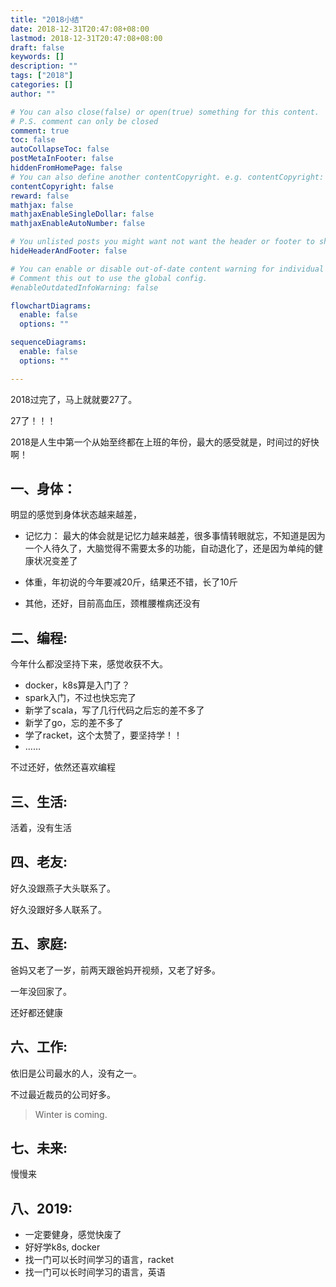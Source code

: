 ```yaml
---
title: "2018小结"
date: 2018-12-31T20:47:08+08:00
lastmod: 2018-12-31T20:47:08+08:00
draft: false
keywords: []
description: ""
tags: ["2018"]
categories: []
author: ""

# You can also close(false) or open(true) something for this content.
# P.S. comment can only be closed
comment: true
toc: false
autoCollapseToc: false
postMetaInFooter: false
hiddenFromHomePage: false
# You can also define another contentCopyright. e.g. contentCopyright: "This is another copyright."
contentCopyright: false
reward: false
mathjax: false
mathjaxEnableSingleDollar: false
mathjaxEnableAutoNumber: false

# You unlisted posts you might want not want the header or footer to show
hideHeaderAndFooter: false

# You can enable or disable out-of-date content warning for individual post.
# Comment this out to use the global config.
#enableOutdatedInfoWarning: false

flowchartDiagrams:
  enable: false
  options: ""

sequenceDiagrams: 
  enable: false
  options: ""

---
```


2018过完了，马上就就要27了。

27了！！！

2018是人生中第一个从始至终都在上班的年份，最大的感受就是，时间过的好快啊！

## 一、身体：

明显的感觉到身体状态越来越差，

* 记忆力： 最大的体会就是记忆力越来越差，很多事情转眼就忘，不知道是因为一个人待久了，大脑觉得不需要太多的功能，自动退化了，还是因为单纯的健康状况变差了

* 体重，年初说的今年要减20斤，结果还不错，长了10斤

* 其他，还好，目前高血压，颈椎腰椎病还没有 


## 二、编程:

今年什么都没坚持下来，感觉收获不大。

* docker，k8s算是入门了？
* spark入门，不过也快忘完了
* 新学了scala，写了几行代码之后忘的差不多了
* 新学了go，忘的差不多了
* 学了racket，这个太赞了，要坚持学！！
* ……

不过还好，依然还喜欢编程

## 三、生活:

活着，没有生活

## 四、老友:

好久没跟燕子大头联系了。

好久没跟好多人联系了。


## 五、家庭:

爸妈又老了一岁，前两天跟爸妈开视频，又老了好多。

一年没回家了。

还好都还健康

## 六、工作:

依旧是公司最水的人，没有之一。

不过最近裁员的公司好多。

> Winter is coming.

## 七、未来:

慢慢来

## 八、2019:

* 一定要健身，感觉快废了
* 好好学k8s, docker
* 找一门可以长时间学习的语言，racket
* 找一门可以长时间学习的语言，英语
